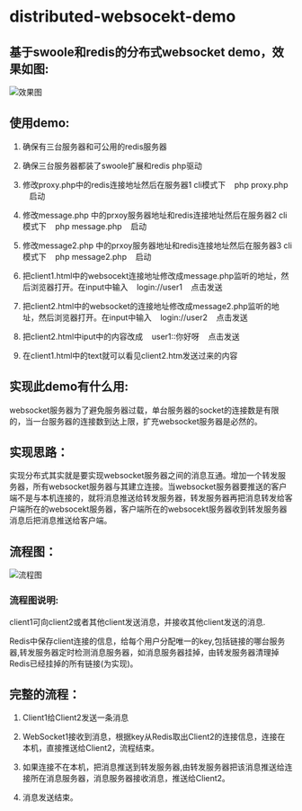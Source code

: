 # distributed-websocekt-demo

## 基于swoole和redis的分布式websocket demo，效果如图:

![效果图](https://www.codingfish.xyz/wp-content/uploads/2018/05/demo-1.png)


## 使用demo:

1. 确保有三台服务器和可公用的redis服务器

2. 确保三台服务器都装了swoole扩展和redis php驱动

3. 修改proxy.php中的redis连接地址然后在服务器1 cli模式下 &nbsp;&nbsp; php proxy.php &nbsp;&nbsp; 启动

4. 修改message.php 中的prxoy服务器地址和redis连接地址然后在服务器2 cli模式下 &nbsp;&nbsp; php message.php &nbsp;&nbsp; 启动

5. 修改message2.php 中的prxoy服务器地址和redis连接地址然后在服务器3 cli模式下 &nbsp;&nbsp; php message2.php &nbsp;&nbsp; 启动

6. 把client1.html中的websocekt连接地址修改成message.php监听的地址，然后浏览器打开。在input中输入 &nbsp;&nbsp; login://user1 &nbsp;&nbsp; 点击发送

7. 把client2.html中的websocket的连接地址修改成message2.php监听的地址，然后浏览器打开。在input中输入 &nbsp;&nbsp; login://user2 &nbsp;&nbsp; 点击发送

8. 把client2.html中iput中的内容改成 &nbsp;&nbsp; user1::你好呀 &nbsp;&nbsp;  点击发送

9. 在client1.html中的text就可以看见client2.htm发送过来的内容

## 实现此demo有什么用:

websocket服务器为了避免服务器过载，单台服务器的socket的连接数是有限的，当一台服务器的连接数到达上限，扩充websocket服务器是必然的。

## 实现思路：

实现分布式其实就是要实现websocket服务器之间的消息互通。增加一个转发服务器，所有websocket服务器与其建立连接。当websocket服务器要推送的客户端不是与本机连接的，就将消息推送给转发服务器，转发服务器再把消息转发给客户端所在的websocekt服务器，客户端所在的websocekt服务器收到转发服务器消息后把消息推送给客户端。

## 流程图：

![流程图](https://www.codingfish.xyz/wp-content/uploads/2018/05/tccd.png)

### 流程图说明:

client1可向client2或者其他client发送消息，并接收其他client发送的消息.

Redis中保存client连接的信息，给每个用户分配唯一的key,包括链接的哪台服务器,转发服务器定时检测消息服务器，如消息服务器挂掉，由转发服务器清理掉Redis已经挂掉的所有链接(为实现)。


## 完整的流程：

1. Client1给Client2发送一条消息

2. WebSocket1接收到消息，根据key从Redis取出Client2的连接信息，连接在本机，直接推送给Client2，流程结束。

3. 如果连接不在本机，把消息推送到转发服务器,由转发服务器把该消息推送给连接所在消息服务器，消息服务器接收消息，推送给Client2。

4. 消息发送结束。

